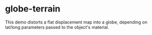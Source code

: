 globe-terrain
=============

This demo distorts a flat displacement map into a globe, depending on lat/long parameters passed to the object's material.
